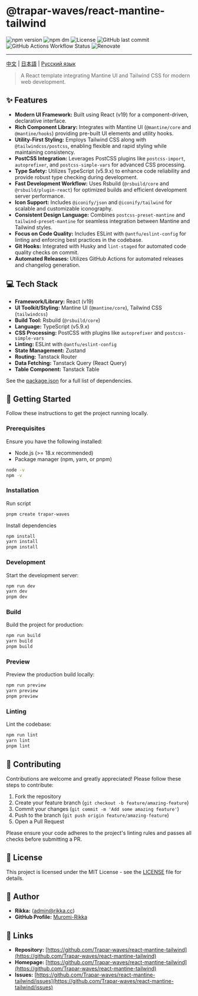 # @trapar-waves/react-mantine-tailwind

![npm version](https://img.shields.io/npm/v/@trapar-waves/react-mantine-tailwind)
![npm dm](https://img.shields.io/npm/dm/@trapar-waves/react-mantine-tailwind)
![License](https://img.shields.io/github/license/Trapar-waves/react-mantine-tailwind)
![GitHub last commit](https://img.shields.io/github/last-commit/Trapar-waves/react-mantine-tailwind)
![GitHub Actions Workflow Status](https://img.shields.io/github/actions/workflow/status/Trapar-waves/react-mantine-tailwind/release.yml)
![Renovate](https://img.shields.io/badge/renovate-enabled-blue)

---

[中文](./readme/README-CN.md) | [日本語](./readme/README-JP.md) | [Русский язык](./readme/README-RU.md)

> A React template integrating Mantine UI and Tailwind CSS for modern web development.

## ✨ Features

- **Modern UI Framework:** Built using React (v19) for a component-driven, declarative interface.
- **Rich Component Library:** Integrates with Mantine UI (`@mantine/core` and `@mantine/hooks`) providing pre-built UI elements and utility hooks.
- **Utility-First Styling:** Employs Tailwind CSS along with `@tailwindcss/postcss`, enabling flexible and rapid styling while maintaining consistency.
- **PostCSS Integration:** Leverages PostCSS plugins like `postcss-import`, `autoprefixer`, and `postcss-simple-vars` for advanced CSS processing.
- **Type Safety:** Utilizes TypeScript (v5.9.x) to enhance code reliability and provide robust type checking during development.
- **Fast Development Workflow:** Uses Rsbuild (`@rsbuild/core` and `@rsbuild/plugin-react`) for optimized builds and efficient development server performance.
- **Icon Support:** Includes `@iconify/json` and `@iconify/tailwind` for scalable and customizable iconography.
- **Consistent Design Language:** Combines `postcss-preset-mantine` and `tailwind-preset-mantine` for seamless integration between Mantine and Tailwind styles.
- **Focus on Code Quality:** Includes ESLint with `@antfu/eslint-config` for linting and enforcing best practices in the codebase.
- **Git Hooks:** Integrated with Husky and `lint-staged` for automated code quality checks on commit.
- **Automated Releases:** Utilizes GitHub Actions for automated releases and changelog generation.

## 💻 Tech Stack

- **Framework/Library:** React (v19)
- **UI Toolkit/Styling:** Mantine UI (`@mantine/core`), Tailwind CSS (`tailwindcss`)
- **Build Tool:** Rsbuild (`@rsbuild/core`)
- **Language:** TypeScript (v5.9.x)
- **CSS Processing:** PostCSS with plugins like `autoprefixer` and `postcss-simple-vars`
- **Linting:** ESLint with `@antfu/eslint-config`
- **State Management:** Zustand
- **Routing:** Tanstack Router
- **Data Fetching:** Tanstack Query (React Query)
- **Table Component:** Tanstack Table

See the [package.json](./package.json) for a full list of dependencies.

## 🚀 Getting Started

Follow these instructions to get the project running locally.

### Prerequisites

Ensure you have the following installed:

- Node.js (>= 18.x recommended)
- Package manager (npm, yarn, or pnpm)

```bash
node -v
npm -v
```

### Installation

Run script

```bash
pnpm create trapar-waves
```

Install dependencies

```bash
npm install
yarn install
pnpm install
```

### Development

Start the development server:

```bash
npm run dev
yarn dev
pnpm dev
```

### Build

Build the project for production:

```bash
npm run build
yarn build
pnpm build
```

### Preview

Preview the production build locally:

```bash
npm run preview
yarn preview
pnpm preview
```

### Linting

Lint the codebase:

```bash
npm run lint
yarn lint
pnpm lint
```

## 🤝 Contributing

Contributions are welcome and greatly appreciated! Please follow these steps to contribute:

1. Fork the repository
2. Create your feature branch (`git checkout -b feature/amazing-feature`)
3. Commit your changes (`git commit -m 'Add some amazing feature'`)
4. Push to the branch (`git push origin feature/amazing-feature`)
5. Open a Pull Request

Please ensure your code adheres to the project's linting rules and passes all checks before submitting a PR.

## 📄 License

This project is licensed under the MIT License - see the [LICENSE](./LICENSE) file for details.

## 👤 Author

- **Rikka:** (admin@rikka.cc)
- **GitHub Profile:** [Muromi-Rikka](https://github.com/Muromi-Rikka)

## 🔗 Links

- **Repository:** [https://github.com/Trapar-waves/react-mantine-tailwind](https://github.com/Trapar-waves/react-mantine-tailwind)
- **Homepage:** [https://github.com/Trapar-waves/react-mantine-tailwind](https://github.com/Trapar-waves/react-mantine-tailwind)
- **Issues:** [https://github.com/Trapar-waves/react-mantine-tailwind/issues](https://github.com/Trapar-waves/react-mantine-tailwind/issues)
